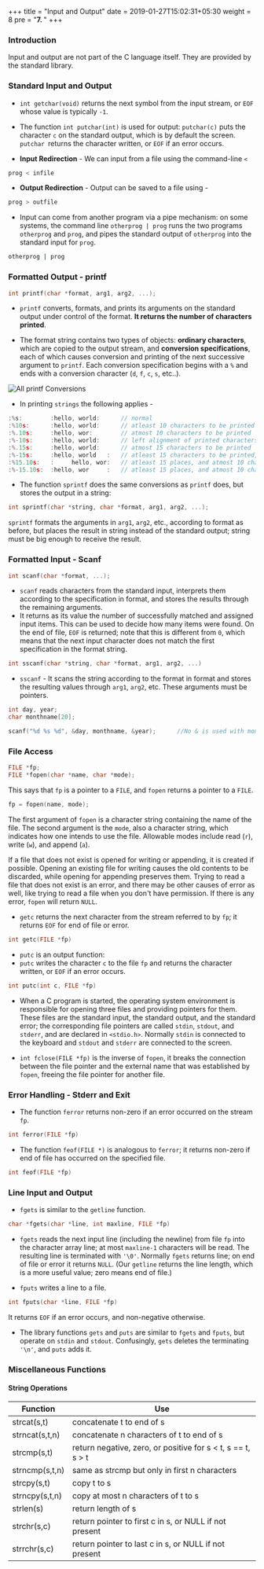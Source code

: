 +++
title = "Input and Output"
date =  2019-01-27T15:02:31+05:30
weight = 8
pre = "<b>7. </b>"
+++

### Introduction
Input and output are not part of the C language itself. They are provided by the standard library.

### Standard Input and Output

- `int getchar(void)` returns the next symbol from the input stream, or `EOF` whose value is typically `-1`.

- The function `int putchar(int)` is used for output: `putchar(c)` puts the character `c` on the standard output, which is by default the screen. `putchar `returns the character written, or `EOF` if an error occurs.

- **Input Redirection** - We can input from a file using the command-line `<`

```bash
prog < infile
```
- **Output Redirection** - Output can be saved to a file using -

```bash
prog > outfile
``` 
- Input can come from another program via a pipe mechanism: on some systems, the command line `otherprog | prog` runs the two programs `otherprog` and `prog`, and pipes the standard output of `otherprog` into the standard input for `prog`.

```bash
otherprog | prog 
```

### Formatted Output - printf 
```c
int printf(char *format, arg1, arg2, ...);
```
- `printf` converts, formats, and prints its arguments on the standard output under control of the format. **It returns the number of characters printed**.

- The format string contains two types of objects: **ordinary characters**, which are copied to the output stream, and **conversion specifications**, each of which causes conversion and printing of the next successive argument to `printf`. Each conversion specification begins with a `%` and ends with a conversion character (`d`, `f`, `c`, `s`, etc..).

![All printf Conversions](/img/printf_conv.png)

- In printing `strings` the following applies -

```c
:%s: 		:hello, world:		// normal
:%10s: 		:hello, world:		// atleast 10 characters to be printed
:%.10s: 	:hello, wor:		// atmost 10 characters to be printed
:%-10s: 	:hello, world:		// left alignment of printed characters
:%.15s: 	:hello, world:		// atmost 15 characters to be printed
:%-15s:		:hello, world   :	// atleast 15 characters to be printed, padding required on the right
:%15.10s: 	:     hello, wor:	// atleast 15 places, and atmost 10 characters 
:%-15.10s: 	:hello, wor     :	// atleast 15 places, and atmost 10 characters, left aligned
```

- The function `sprintf` does the same conversions as `printf` does, but stores the output in a string:

```c
int sprintf(char *string, char *format, arg1, arg2, ...);
```
`sprintf` formats the arguments in `arg1`, `arg2`, etc., according to format as before, but places the result in string instead of the standard output; string must be big enough to receive the result.

### Formatted Input - Scanf

```c
int scanf(char *format, ...);
```

- `scanf` reads characters from the standard input, interprets them according to the specification in format, and stores the results through the remaining arguments.
- It returns as its value the number of successfully matched and assigned input items. This can be used to decide how many items were found. On the end of file, `EOF` is returned; note that this is different from `0`, which means that the next input character does not match the first specification in the format string.

```c
int sscanf(char *string, char *format, arg1, arg2, ...)
```
 - `sscanf` - It scans the string according to the format in format and stores the resulting values through `arg1`, `arg2`, etc. These arguments must be pointers.

 ```c
int day, year;
char monthname[20];

scanf("%d %s %d", &day, monthname, &year);		//No & is used with monthname, since an array name is a pointer
```

### File Access
```c
FILE *fp;
FILE *fopen(char *name, char *mode);
```

This says that `fp` is a pointer to a `FILE`, and `fopen` returns a pointer to a `FILE`.

```c
fp = fopen(name, mode);
```

The first argument of `fopen` is a character string containing the name of the file. The second argument is the `mode`, also a character string, which indicates how one intends to use the file. Allowable modes include read (`r`), write (`w`), and append (`a`).

If a file that does not exist is opened for writing or appending, it is created if possible. Opening an existing file for writing causes the old contents to be discarded, while opening for appending preserves them. Trying to read a file that does not exist is an error, and there may be other causes of error as well, like trying to read a file when you don't have permission. If there is any error, `fopen` will return `NULL`.

- `getc` returns the next character from the stream referred to by `fp`; it returns `EOF` for end of file or error.

```c 
int getc(FILE *fp)
```

- `putc` is an output function:
- `putc` writes the character `c` to the file `fp` and returns the character written, or `EOF` if an error occurs.

```c 
int putc(int c, FILE *fp)
```
- When a C program is started, the operating system environment is responsible for opening three files and providing pointers for them. These files are the standard input, the standard output, and the standard error; the corresponding file pointers are called `stdin`, `stdout`, and `stderr`, and are declared in `<stdio.h>`. Normally `stdin` is connected to the keyboard and `stdout` and `stderr` are connected to the screen.

- `int fclose(FILE *fp)` is the inverse of `fopen`, it breaks the connection between the file pointer and the external name that was established by `fopen`, freeing the file pointer for another file.

### Error Handling - Stderr and Exit
- The function `ferror` returns non-zero if an error occurred on the stream `fp`.

```c
int ferror(FILE *fp)
```

- The function `feof(FILE *)` is analogous to `ferror`; it returns non-zero if end of file has occurred on the specified file.

```c
int feof(FILE *fp)
```

### Line Input and Output
- `fgets` is similar to the `getline` function.

```c
char *fgets(char *line, int maxline, FILE *fp)
```

- `fgets` reads the next input line (including the newline) from file `fp` into the character array line; at most `maxline-1` characters will be read. The resulting line is terminated with `'\0'`. Normally `fgets` returns line; on end of file or error it returns `NULL`. (Our `getline` returns the line length, which is a more useful value; zero means end of file.)

- `fputs` writes a line to a file.

```c
int fputs(char *line, FILE *fp)
```
It returns `EOF` if an error occurs, and non-negative otherwise.

- The library functions `gets` and `puts` are similar to `fgets` and `fputs`, but operate on `stdin` and `stdout`. Confusingly, `gets` deletes the terminating `'\n'`, and `puts` adds it.

### Miscellaneous Functions

#### String Operations

| Function 		| Use
|-------------	| -------------
|strcat(s,t)	|concatenate t to end of s
|strncat(s,t,n)	|concatenate n characters of t to end of s
|strcmp(s,t)	|return negative, zero, or positive for s < t, s == t, s > t
|strncmp(s,t,n)	|same as strcmp but only in first n characters
|strcpy(s,t)	|copy t to s
|strncpy(s,t,n)	|copy at most n characters of t to s
|strlen(s)		|return length of s
|strchr(s,c)	|return pointer to first c in s, or NULL if not present
|strrchr(s,c)	|return pointer to last c in s, or NULL if not present